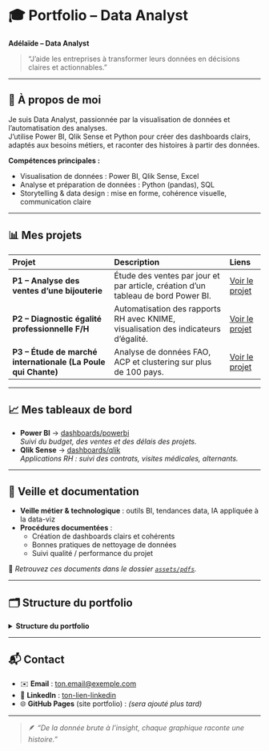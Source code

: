 # 🎓 Portfolio – Data Analyst

**Adélaïde – Data Analyst**  
> “J’aide les entreprises à transformer leurs données en décisions claires et actionnables.”

---

## 🧭 À propos de moi
Je suis Data Analyst, passionnée par la visualisation de données et l’automatisation des analyses.  
J’utilise Power BI, Qlik Sense et Python pour créer des dashboards clairs, adaptés aux besoins métiers, et raconter des histoires à partir des données.

**Compétences principales :**
- Visualisation de données : Power BI, Qlik Sense, Excel  
- Analyse et préparation de données : Python (pandas), SQL  
- Storytelling & data design : mise en forme, cohérence visuelle, communication claire  

---

## 📊 Mes projets

| Projet | Description | Liens |
|:--|:--|:--|
| **P1 – Analyse des ventes d’une bijouterie** | Étude des ventes par jour et par article, création d’un tableau de bord Power BI. | [Voir le projet](projects/P1/README.md) |
| **P2 – Diagnostic égalité professionnelle F/H** | Automatisation des rapports RH avec KNIME, visualisation des indicateurs d’égalité. | [Voir le projet](projects/P2/README.md) |
| **P3 – Étude de marché internationale (La Poule qui Chante)** | Analyse de données FAO, ACP et clustering sur plus de 100 pays. | [Voir le projet](projects/P3/README.md) |

---

## 📈 Mes tableaux de bord

- **Power BI** → [dashboards/powerbi](dashboards/powerbi)  
  *Suivi du budget, des ventes et des délais des projets.*
- **Qlik Sense** → [dashboards/qlik](dashboards/qlik)  
  *Applications RH : suivi des contrats, visites médicales, alternants.*

---

## 🧠 Veille et documentation
- **Veille métier & technologique** : outils BI, tendances data, IA appliquée à la data-viz  
- **Procédures documentées** :  
  - Création de dashboards clairs et cohérents  
  - Bonnes pratiques de nettoyage de données  
  - Suivi qualité / performance du projet  

📁 *Retrouvez ces documents dans le dossier [`assets/pdfs`](assets/pdfs/).*

---

## 🗂 Structure du portfolio

<details>
  <summary><strong>Structure du portfolio</strong></summary>

<pre>
portfolio-data-analyst/
├─ README.md
├─ assets/
│  ├─ images/
│  └─ pdfs/
├─ projects/
│  ├─ P1/
│  ├─ P2/
│  └─ P3/
├─ dashboards/
│  ├─ powerbi/
│  └─ qlik/
└─ docs/
</pre>
</details>

---

## 📬 Contact
- ✉️ **Email** : [ton.email@exemple.com](mailto:ton.email@exemple.com)  
- 💼 **LinkedIn** : [ton-lien-linkedin](https://www.linkedin.com/in/tonprofil/)  
- 🌐 **GitHub Pages** (site portfolio) : *(sera ajouté plus tard)*  

---

> 🪶 _“De la donnée brute à l’insight, chaque graphique raconte une histoire.”_


